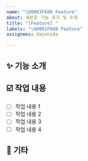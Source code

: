 ```yaml
---
name: "\U0001F680 Feature"
about: 새로운 기능 추가 및 수정
title: "[Feature] "
labels: "\U0001F680 Feature"
assignees: dainnida

---
```


## ✨ 기능 소개
<!-- 해당 기능에 대한 설명을 작성해 주세요. -->

## ☑️ 작업 내용 
<!-- 어떤 내용들을 구현해야 하는지 설명해 주세요. -->
- [ ] 작업 내용 1
- [ ] 작업 내용 2
- [ ] 작업 내용 3
- [ ] 작업 내용 4

## 🎸 기타
<!-- 추가로 작성할 사항이 있다면 기입해 주세요. -->
